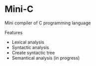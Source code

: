 # Mini-C
Mini compiler of C programming language

Features

- Lexical analysis
- Syntactic analysis
- Create syntactic tree
- Semantical analysis (in progress)
